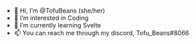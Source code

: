 - 👋 Hi, I’m @TofuBeans (she/her)
- 👀 I’m interested in Coding
- 🌱 I’m currently learning Svelte
- 📫 You can reach me through my discord, Tofu_Beans#8066

<!---
TofuBeans/TofuBeans is a ✨ special ✨ repository because its `README.md` (this file) appears on your GitHub profile.
You can click the Preview link to take a look at your changes.
--->
